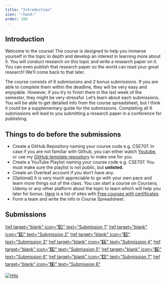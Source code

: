 ```yaml
---
title: "Introduction"
icon: ":hand:"
order: 100
---
```


## Introduction

Welcome to the course! The course is designed to help you immerse yourself in the topic in depth and develop an interest in learning more about it. You will conduct research on this topic and write a research paper on it. You can even publish that research paper so the world can read your great research! We’ll come back to that later.

The course consists of 6 submissions and 2 bonus submissions. If you are able to complete them within the deadline, they will be very easy and enjoyable. However, if you try to finish them in the last week of the semester, they might be very stressful. Let’s learn about each submissions. You will be able to get detailed info from the course spreadsheet, but I think it could be a supplementary guide for the submissions. Completing all 6 submissions will lead to you submitting a research paper in a conference for publishing.

## Things to do before the submissions

- Create a GitHub Repository naming your course code e.g. CSE707. In case if you are not familiar with Github, you can either watch [Youtube](https://youtu.be/xmK1Q5uzH4w), or use my [GitHub template repository](https://github.com/errhythm/CSE123/generate) to make one for you.
- Create a YouTube Playlist naming your course code e.g. CSE707. You must make sure the playlist is not public, but **unlisted**.
- Create an Overleaf account if you don’t have any.
- [Optional] It is very much appreciable to go with your own pace and learn more things out of the class. You can start a course on Coursera, Udemy or any other platform about the topic to learn which will help you later for bonus. [Here](https://www.classcentral.com/report/free-certificates/) is a list of sites with [Free courses with certificates](https://www.classcentral.com/report/free-certificates/).
- Form a team and write the info in Course Spreadsheet.

## Submissions
[!ref target="blank" icon=":one:" text="Submission 1"](/submission1.md)
[!ref target="blank" icon=":two:" text="Submission 2"](/submission2.md)
[!ref target="blank" icon=":three:" text="Submission 3"](/submission3.md)
[!ref target="blank" icon=":four:" text="Submission 4"](/submission4.md)
[!ref target="blank" icon=":five:" text="Submission 5"](/submission5.md)
[!ref target="blank" icon=":six:" text="Submission 6"](/submission6.md)
[!ref target="blank" icon=":seven:" text="Submission 7"](/submission7.md)
[!ref target="blank" icon=":eight:" text="Submission 8"](/submission8.md)


[![Hits](https://hits.seeyoufarm.com/api/count/incr/badge.svg?url=https%3A%2F%2Ferrhythm.github.io%2FCSE123Guide&count_bg=%233D9CC8&title_bg=%23555555&icon=github.svg&icon_color=%23E7E7E7&title=hits&edge_flat=false)](https://errhythm.github.io/CSE123Guide/)

